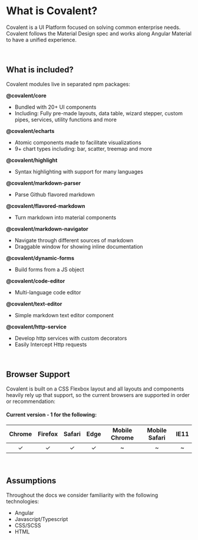 # What is Covalent?

Covalent is a UI Platform focused on solving common enterprise needs. Covalent follows the Material Design spec and works along Angular Material to have a unified experience.

<br/>

## What is included?

Covalent modules live in separated npm packages:

**@covalent/core**
  - Bundled with 20+ UI components
  - Including: Fully pre-made layouts, data table, wizard stepper, custom pipes, services, utility functions and more

**@covalent/echarts**

  - Atomic components made to facilitate visualizations
  - 9+ chart types including: bar, scatter, treemap and more

**@covalent/highlight**
  - Syntax highlighting with support for many languages

**@covalent/markdown-parser**
  - Parse Github flavored markdown

**@covalent/flavored-markdown**
  - Turn markdown into material components

**@covalent/markdown-navigator**
  - Navigate through different sources of markdown
  - Draggable window for showing inline documentation

**@covalent/dynamic-forms**
  - Build forms from a JS object

**@covalent/code-editor**
  - Multi-language code editor

**@covalent/text-editor**
  - Simple markdown text editor component

**@covalent/http-service**
  - Develop http services with custom decorators
  - Easily Intercept Http requests

<br/>

## Browser Support

Covalent is built on a CSS Flexbox layout and all layouts and components heavily rely up that support, so the current browsers are supported in order or recommendation:

#### Current version - 1 for the following:

| Chrome | Firefox | Safari | Edge | Mobile Chrome | Mobile Safari | IE11
|:--:|:--:|:--:|:--:|:--:|:--:|:--:|
| ✓ | ✓ | ✓ | ✓ | ~ | ~ | ~ |

<br/>

## Assumptions
Throughout the docs we consider familiarity with the following technologies:

  * Angular
  * Javascript/Typescript
  * CSS/SCSS
  * HTML

